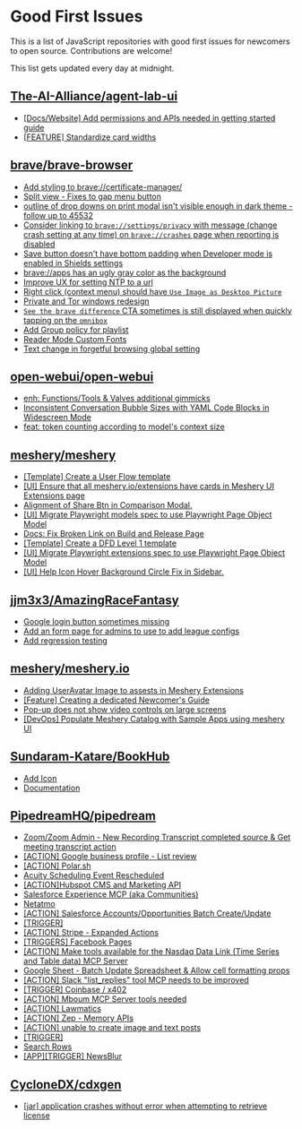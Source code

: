 # Good First Issues

This is a list of JavaScript repositories with good first issues for newcomers to open source. Contributions are welcome!

This list gets updated every day at midnight.

## [The-AI-Alliance/agent-lab-ui](https://github.com/The-AI-Alliance/agent-lab-ui)

- [[Docs/Website] Add permissions and APIs needed in getting started guide](https://github.com/The-AI-Alliance/agent-lab-ui/issues/157)
- [[FEATURE] Standardize card widths](https://github.com/The-AI-Alliance/agent-lab-ui/issues/102)

## [brave/brave-browser](https://github.com/brave/brave-browser)

- [Add styling to brave://certificate-manager/](https://github.com/brave/brave-browser/issues/42705)
- [Split view - Fixes to gap menu button](https://github.com/brave/brave-browser/issues/47451)
- [outline of drop downs on print modal isn't visible enough in dark theme - follow up to 45532](https://github.com/brave/brave-browser/issues/45815)
- [Consider linking to `brave://settings/privacy` with message (change crash setting at any time) on `brave://crashes` page when reporting is disabled](https://github.com/brave/brave-browser/issues/27491)
- [Save button doesn't have bottom padding when Developer mode is enabled in Shields settings](https://github.com/brave/brave-browser/issues/47782)
- [brave://apps has an ugly gray color as the background](https://github.com/brave/brave-browser/issues/25736)
- [Improve UX for setting NTP to a url](https://github.com/brave/brave-browser/issues/43302)
- [Right click (context menu) should have `Use Image as Desktop Picture`](https://github.com/brave/brave-browser/issues/7922)
- [Private and Tor windows redesign](https://github.com/brave/brave-browser/issues/37595)
- [`See the brave difference` CTA sometimes is still displayed when quickly tapping on the `omnibox`](https://github.com/brave/brave-browser/issues/48002)
- [Add Group policy for playlist](https://github.com/brave/brave-browser/issues/41428)
- [Reader Mode Custom Fonts](https://github.com/brave/brave-browser/issues/47598)
- [Text change in forgetful browsing global setting](https://github.com/brave/brave-browser/issues/30163)

## [open-webui/open-webui](https://github.com/open-webui/open-webui)

- [enh: Functions/Tools & Valves additional gimmicks](https://github.com/open-webui/open-webui/issues/5486)
- [Inconsistent Conversation Bubble Sizes with YAML Code Blocks in Widescreen Mode](https://github.com/open-webui/open-webui/issues/5975)
- [feat: token counting according to model's context size](https://github.com/open-webui/open-webui/issues/573)

## [meshery/meshery](https://github.com/meshery/meshery)

- [[Template] Create a User Flow template](https://github.com/meshery/meshery/issues/12456)
- [[UI] Ensure that all meshery.io/extensions have cards in Meshery UI Extensions page](https://github.com/meshery/meshery/issues/13623)
- [Alignment of Share Btn in Comparison Modal.](https://github.com/meshery/meshery/issues/15173)
- [[UI] Migrate Playwright models spec to use Playwright Page Object Model](https://github.com/meshery/meshery/issues/15372)
- [Docs: Fix Broken Link on Build and Release Page](https://github.com/meshery/meshery/issues/15326)
- [[Template] Create a DFD Level 1 template](https://github.com/meshery/meshery/issues/12501)
- [[UI] Migrate Playwright extensions spec to use Playwright Page Object Model](https://github.com/meshery/meshery/issues/15373)
- [[UI] Help Icon Hover Background Circle Fix in Sidebar.](https://github.com/meshery/meshery/issues/15202)

## [jjm3x3/AmazingRaceFantasy](https://github.com/jjm3x3/AmazingRaceFantasy)

- [Google login button sometimes missing](https://github.com/jjm3x3/AmazingRaceFantasy/issues/342)
- [Add an form page for admins to use to add league configs](https://github.com/jjm3x3/AmazingRaceFantasy/issues/311)
- [Add regression testing](https://github.com/jjm3x3/AmazingRaceFantasy/issues/336)

## [meshery/meshery.io](https://github.com/meshery/meshery.io)

- [Adding UserAvatar Image to assests in Meshery Extensions](https://github.com/meshery/meshery.io/issues/2327)
- [[Feature] Creating a dedicated Newcomer's Guide](https://github.com/meshery/meshery.io/issues/2178)
- [Pop-up does not show video controls on large screens](https://github.com/meshery/meshery.io/issues/1776)
- [[DevOps] Populate Meshery Catalog with Sample Apps using meshery UI](https://github.com/meshery/meshery.io/issues/1699)

## [Sundaram-Katare/BookHub](https://github.com/Sundaram-Katare/BookHub)

- [Add Icon](https://github.com/Sundaram-Katare/BookHub/issues/24)
- [Documentation](https://github.com/Sundaram-Katare/BookHub/issues/13)

## [PipedreamHQ/pipedream](https://github.com/PipedreamHQ/pipedream)

- [Zoom/Zoom Admin - New Recording Transcript completed source & Get meeting transcript action](https://github.com/PipedreamHQ/pipedream/issues/18032)
- [[ACTION] Google business profile - List review](https://github.com/PipedreamHQ/pipedream/issues/17821)
- [[ACTION] Polar.sh](https://github.com/PipedreamHQ/pipedream/issues/17977)
- [Acuity Scheduling Event Rescheduled](https://github.com/PipedreamHQ/pipedream/issues/17864)
- [[ACTION]Hubspot CMS and Marketing API](https://github.com/PipedreamHQ/pipedream/issues/18029)
- [Salesforce Experience MCP (aka Communities)](https://github.com/PipedreamHQ/pipedream/issues/18027)
- [Netatmo](https://github.com/PipedreamHQ/pipedream/issues/18017)
- [[ACTION] Salesforce Accounts/Opportunities Batch Create/Update](https://github.com/PipedreamHQ/pipedream/issues/18016)
- [[TRIGGER]](https://github.com/PipedreamHQ/pipedream/issues/17972)
- [[ACTION] Stripe - Expanded Actions](https://github.com/PipedreamHQ/pipedream/issues/17991)
- [[TRIGGERS] Facebook Pages](https://github.com/PipedreamHQ/pipedream/issues/17713)
- [[ACTION] Make tools available for the Nasdaq Data Link (Time Series and Table data) MCP Server](https://github.com/PipedreamHQ/pipedream/issues/17846)
- [Google Sheet - Batch Update Spreadsheet  & Allow cell formatting props ](https://github.com/PipedreamHQ/pipedream/issues/17905)
- [[ACTION] Slack "list_replies" tool MCP needs to be improved](https://github.com/PipedreamHQ/pipedream/issues/17939)
- [[TRIGGER] Coinbase / x402](https://github.com/PipedreamHQ/pipedream/issues/17934)
- [[ACTION] Mboum MCP Server tools needed](https://github.com/PipedreamHQ/pipedream/issues/17889)
- [[ACTION] Lawmatics](https://github.com/PipedreamHQ/pipedream/issues/17906)
- [[ACTION] Zep - Memory APIs](https://github.com/PipedreamHQ/pipedream/issues/17817)
- [[ACTION] unable to create image and text posts](https://github.com/PipedreamHQ/pipedream/issues/17752)
- [[TRIGGER]](https://github.com/PipedreamHQ/pipedream/issues/17741)
- [Search Rows](https://github.com/PipedreamHQ/pipedream/issues/17696)
- [[APP][TRIGGER] NewsBlur ](https://github.com/PipedreamHQ/pipedream/issues/8447)

## [CycloneDX/cdxgen](https://github.com/CycloneDX/cdxgen)

- [[jar] application crashes without error when attempting to retrieve license](https://github.com/CycloneDX/cdxgen/issues/2058)

